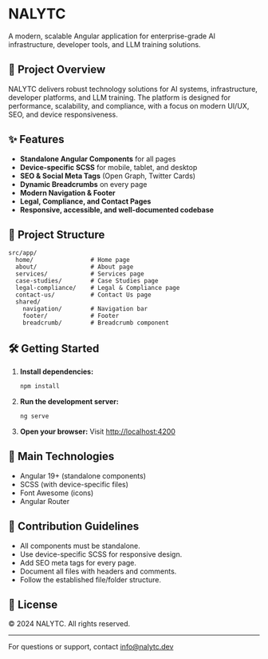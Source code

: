 # NALYTC

A modern, scalable Angular application for enterprise-grade AI infrastructure, developer tools, and LLM training solutions.

## 🚀 Project Overview
NALYTC delivers robust technology solutions for AI systems, infrastructure, developer platforms, and LLM training. The platform is designed for performance, scalability, and compliance, with a focus on modern UI/UX, SEO, and device responsiveness.

## ✨ Features
- **Standalone Angular Components** for all pages
- **Device-specific SCSS** for mobile, tablet, and desktop
- **SEO & Social Meta Tags** (Open Graph, Twitter Cards)
- **Dynamic Breadcrumbs** on every page
- **Modern Navigation & Footer**
- **Legal, Compliance, and Contact Pages**
- **Responsive, accessible, and well-documented codebase**

## 📁 Project Structure
```
src/app/
  home/                # Home page
  about/               # About page
  services/            # Services page
  case-studies/        # Case Studies page
  legal-compliance/    # Legal & Compliance page
  contact-us/          # Contact Us page
  shared/
    navigation/        # Navigation bar
    footer/            # Footer
    breadcrumb/        # Breadcrumb component
```

## 🛠️ Getting Started
1. **Install dependencies:**
   ```bash
   npm install
   ```
2. **Run the development server:**
   ```bash
   ng serve
   ```
3. **Open your browser:**
   Visit [http://localhost:4200](http://localhost:4200)

## 🧩 Main Technologies
- Angular 19+ (standalone components)
- SCSS (with device-specific files)
- Font Awesome (icons)
- Angular Router

## 📝 Contribution Guidelines
- All components must be standalone.
- Use device-specific SCSS for responsive design.
- Add SEO meta tags for every page.
- Document all files with headers and comments.
- Follow the established file/folder structure.

## 📄 License
&copy; 2024 NALYTC. All rights reserved.

---
For questions or support, contact [info@nalytc.dev](mailto:info@nalytc.dev) 

